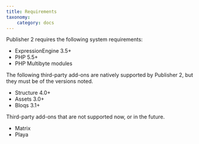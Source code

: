 ```yaml
---
title: Requirements
taxonomy:
    category: docs
---
```


Publisher 2 requires the following system requirements:

- ExpressionEngine 3.5+
- PHP 5.5+
- PHP Multibyte modules

The following third-party add-ons are natively supported by Publisher 2, but they must be of the versions noted.

- Structure 4.0+
- Assets 3.0+
- Bloqs 3.1+

Third-party add-ons that are not supported now, or in the future.

- Matrix
- Playa